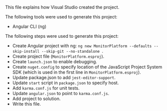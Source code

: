 This file explains how Visual Studio created the project.

The following tools were used to generate this project:
- Angular CLI (ng)

The following steps were used to generate this project:
- Create Angular project with ng: `ng new MonitorPlatform --defaults --skip-install --skip-git --no-standalone `.
- Create project file (`MonitorPlatform.esproj`).
- Create `launch.json` to enable debugging.
- Create `nuget.config` to specify location of the JavaScript Project System SDK (which is used in the first line in `MonitorPlatform.esproj`).
- Update package.json to add `jest-editor-support`.
- Update `start` script in `package.json` to specify host.
- Add `karma.conf.js` for unit tests.
- Update `angular.json` to point to `karma.conf.js`.
- Add project to solution.
- Write this file.
